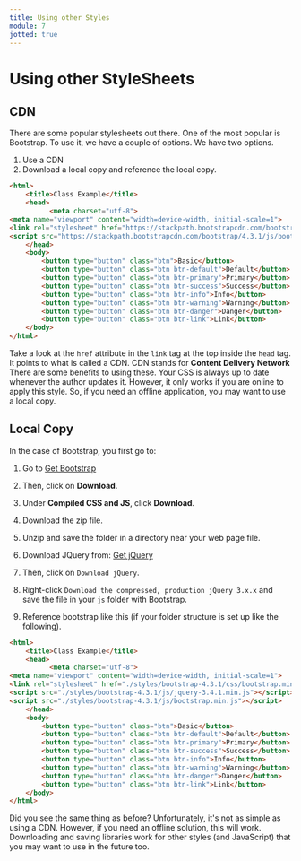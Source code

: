 ```yaml
---
title: Using other Styles
module: 7
jotted: true
---
```


# Using other StyleSheets

## CDN

There are some popular stylesheets out there. One of the most popular is Bootstrap.  To use it, we have a couple of options. We have two options.

1. Use a CDN
2. Download a local copy and reference the local copy.

```html
<html>
    <title>Class Example</title>
    <head>
          <meta charset="utf-8">
<meta name="viewport" content="width=device-width, initial-scale=1">
<link rel="stylesheet" href="https://stackpath.bootstrapcdn.com/bootstrap/4.3.1/css/bootstrap.min.css" integrity="sha384-ggOyR0iXCbMQv3Xipma34MD+dH/1fQ784/j6cY/iJTQUOhcWr7x9JvoRxT2MZw1T" crossorigin="anonymous">
<script src="https://stackpath.bootstrapcdn.com/bootstrap/4.3.1/js/bootstrap.min.js" integrity="sha384-JjSmVgyd0p3pXB1rRibZUAYoIIy6OrQ6VrjIEaFf/nJGzIxFDsf4x0xIM+B07jRM" crossorigin="anonymous"></script>
    </head>
    <body>
        <button type="button" class="btn">Basic</button>
        <button type="button" class="btn btn-default">Default</button>
        <button type="button" class="btn btn-primary">Primary</button>
        <button type="button" class="btn btn-success">Success</button>
        <button type="button" class="btn btn-info">Info</button>
        <button type="button" class="btn btn-warning">Warning</button>
        <button type="button" class="btn btn-danger">Danger</button>
        <button type="button" class="btn btn-link">Link</button>
    </body>
</html>
```

Take a look at the `href` attribute in the `link` tag at the top inside the `head` tag. It points to what is called a CDN.  CDN stands for **Content Delivery Network** There are some benefits to using these.  Your CSS is always up to date whenever the author updates it.  However, it only works if you are online to apply this style. So, if you need an offline application, you may want to use a local copy.

## Local Copy

In the case of Bootstrap, you first go to:

1. Go to <a href="https://getbootstrap.com/" target="_new">Get Bootstrap</a>

2. Then, click on **Download**.

3. Under **Compiled CSS and JS**, click **Download**.

4. Download the zip file.

5. Unzip and save the folder in a directory near your web page file.

6. Download JQuery from: <a href="https://jquery.com/" target="_new">Get jQuery</a>

7. Then, click on `Download jQuery`.

8. Right-click `Download the compressed, production jQuery 3.x.x` and save the file in your `js` folder with Bootstrap.

9. Reference bootstrap like this (if your folder structure is set up like the following).

```html
<html>
    <title>Class Example</title>
    <head>
          <meta charset="utf-8">
<meta name="viewport" content="width=device-width, initial-scale=1">
<link rel="stylesheet" href="./styles/bootstrap-4.3.1/css/bootstrap.min.css">
<script src="./styles/bootstrap-4.3.1/js/jquery-3.4.1.min.js"></script>
<script src="./styles/bootstrap-4.3.1/js/bootstrap.min.js"></script>
    </head>
    <body>
        <button type="button" class="btn">Basic</button>
        <button type="button" class="btn btn-default">Default</button>
        <button type="button" class="btn btn-primary">Primary</button>
        <button type="button" class="btn btn-success">Success</button>
        <button type="button" class="btn btn-info">Info</button>
        <button type="button" class="btn btn-warning">Warning</button>
        <button type="button" class="btn btn-danger">Danger</button>
        <button type="button" class="btn btn-link">Link</button>
    </body>
</html>
```

Did you see the same thing as before?  Unfortunately, it's not as simple as using a CDN. However, if you need an offline solution, this will work.  Downloading and saving libraries work for other styles (and JavaScript) that you may want to use in the future too.

